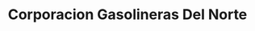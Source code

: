 ---
title: "Corporacion Gasolineras Del Norte"
url: /siquirres/corporacion-gasolineras-del-norte/
shop: Lebensmittel
---